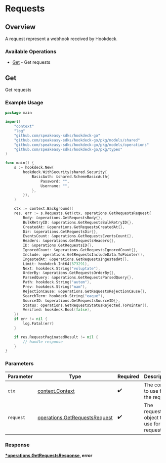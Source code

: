 # Requests

## Overview

A request represent a webhook received by Hookdeck.

### Available Operations

* [Get](#get) - Get requests

## Get

Get requests

### Example Usage

```go
package main

import(
	"context"
	"log"
	"github.com/speakeasy-sdks/hookdeck-go"
	"github.com/speakeasy-sdks/hookdeck-go/pkg/models/shared"
	"github.com/speakeasy-sdks/hookdeck-go/pkg/models/operations"
	"github.com/speakeasy-sdks/hookdeck-go/pkg/types"
)

func main() {
    s := hookdeck.New(
        hookdeck.WithSecurity(shared.Security{
            BasicAuth: &shared.SchemeBasicAuth{
                Password: "",
                Username: "",
            },
        }),
    )

    ctx := context.Background()
    res, err := s.Requests.Get(ctx, operations.GetRequestsRequest{
        Body: &operations.GetRequestsBody{},
        BulkRetryID: &operations.GetRequestsBulkRetryID{},
        CreatedAt: &operations.GetRequestsCreatedAt{},
        Dir: &operations.GetRequestsDir{},
        EventsCount: &operations.GetRequestsEventsCount{},
        Headers: &operations.GetRequestsHeaders{},
        ID: &operations.GetRequestsID{},
        IgnoredCount: &operations.GetRequestsIgnoredCount{},
        Include: operations.GetRequestsIncludeData.ToPointer(),
        IngestedAt: &operations.GetRequestsIngestedAt{},
        Limit: hookdeck.Int64(373291),
        Next: hookdeck.String("voluptate"),
        OrderBy: &operations.GetRequestsOrderBy{},
        ParsedQuery: &operations.GetRequestsParsedQuery{},
        Path: hookdeck.String("autem"),
        Prev: hookdeck.String("nam"),
        RejectionCause: &operations.GetRequestsRejectionCause{},
        SearchTerm: hookdeck.String("eaque"),
        SourceID: &operations.GetRequestsSourceID{},
        Status: operations.GetRequestsStatusRejected.ToPointer(),
        Verified: hookdeck.Bool(false),
    })
    if err != nil {
        log.Fatal(err)
    }

    if res.RequestPaginatedResult != nil {
        // handle response
    }
}
```

### Parameters

| Parameter                                                                      | Type                                                                           | Required                                                                       | Description                                                                    |
| ------------------------------------------------------------------------------ | ------------------------------------------------------------------------------ | ------------------------------------------------------------------------------ | ------------------------------------------------------------------------------ |
| `ctx`                                                                          | [context.Context](https://pkg.go.dev/context#Context)                          | :heavy_check_mark:                                                             | The context to use for the request.                                            |
| `request`                                                                      | [operations.GetRequestsRequest](../../models/operations/getrequestsrequest.md) | :heavy_check_mark:                                                             | The request object to use for the request.                                     |


### Response

**[*operations.GetRequestsResponse](../../models/operations/getrequestsresponse.md), error**

